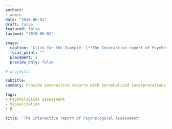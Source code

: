 ```yaml
---
authors:
- admin
date: "2019-06-01"
draft: false
featured: false
lastmod: "2019-06-01"

image:
  caption: 'Click for the Example: [**The Interactive report of Psychological Assessment (Korean)**](https://a072826.github.io/kibum_moon/19_2_KUSCC.html)'
  focal_point: ""
  placement: 2
  preview_only: false

# projects: 

subtitle: 
summary: Provide interactive reports with personalized interpretations on the results of psychological assessments

tags:
- Psychological assessment
- Visualization
- R

title: 'The Interactive report of Psychological Assessment'
---
```



